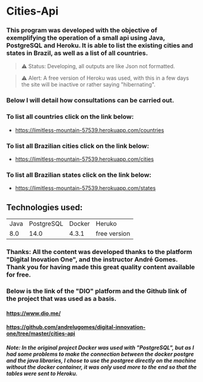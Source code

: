 <h1> Cities-Api </h1>

### This program was developed with the objective of exemplifying the operation of a small api using Java, PostgreSQL and Heroku. It is able to list the existing cities and states in Brazil, as well as a list of all countries.

>⚠️ Status: Developing, all outputs are like Json not formatted.

>⚠️ Alert: A free version of Heroku was used, with this in a few days the site will be inactive or rather saying "hibernating".

### Below I will detail how consultations can be carried out.

### To list all countries click on the link below:
 - https://limitless-mountain-57539.herokuapp.com/countries

### To list all Brazilian cities click on the link below:
 - https://limitless-mountain-57539.herokuapp.com/cities

### To list all Brazilian states click on the link below:
 - https://limitless-mountain-57539.herokuapp.com/states

## Technologies used:

<table>
  <tr>
    <td>Java</td>
    <td>PostgreSQL</td>
    <td>Docker</td>
    <td>Heruko</td>
  </tr>
  <tr>
    <td>8.0</td>
    <td>14.0</td>
    <td>4.3.1</td>
    <td>free version</td>
  </tr>
</table>

### Thanks: All the content was developed thanks to the platform "Digital Inovation One", and the instructor André Gomes. Thank you for having made this great quality content available for free. 
### Below is the link of the "DIO" platform and the Github link of the project that was used as a basis.
#### https://www.dio.me/
#### https://github.com/andrelugomes/digital-innovation-one/tree/master/cities-api

##### Note: In the original project Docker was used with "PostgreSQL", but as I had some problems to make the connection between the docker postgre and the java libraries, I chose to use the postgree directly on the machine without the docker container, it was only used more to the end so that the tables were sent to Heroku.
